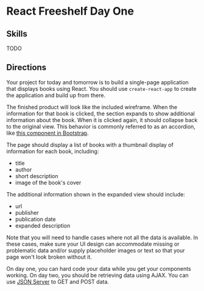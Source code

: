 # React Freeshelf Day One

## Skills

TODO

## Directions

Your project for today and tomorrow is to build a single-page application that displays books using React. You should use `create-react-app` to create the application and build up from there.

The finished product will look like the included wireframe. When the information for that book is clicked, the section expands to show additional information about the book. When it is clicked again, it should collapse back to the original view. This behavior is commonly referred to as an accordion, like [this component in Bootstrap](https://getbootstrap.com/docs/4.0/components/collapse/#accordion-example).

The page should display a list of books with a thumbnail display of information for each book,
including:

+ title
+ author
+ short description
+ image of the book's cover

The additional information shown in the expanded view should include:

+ url
+ publisher
+ publication date
+ expanded description

Note that you will need to handle cases where not all the data is available. In these cases, make sure your UI design can accommodate missing or problematic data and/or supply placeholder images or text so that your page won't look broken without it.

On day one, you can hard code your data while you get your components working. On day two, you should be retrieving data using AJAX. You can use [JSON Server](https://github.com/typicode/json-server) to GET and POST data.

<!-- TODO: Needs wireframe -->
